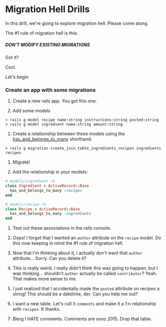 # Migration Hell Drills

In this drill, we're going to explore migration hell. Please come along.

The #1 rule of migration hell is this:
##### DON'T MODIFY EXISTING MIGRATIONS

Got it?

Cool.

Let's begin

### Create an app with some migrations

1. Create a new rails app. You got this one.

1. Add some models
  ```console
  > rails g model recipe name:string instructions:string posted:string
  > rails g model ingredient name:string amount:string
  ```
1. Create a relationship between these models using the [has_and_belongs_to_many](http://guides.rubyonrails.org/association_basics.html#has-and-belongs-to-many-association-reference) shorthand.

  ```console
  > rails g migration create_join_table_ingredients_recipes ingredients recipes
  ```
1. Migrate!

1. Add the relationship in your models:

  ```ruby
  # models/ingredient.rb
  class Ingredient < ActiveRecord::Base
    has_and_belongs_to_many :recipes
  end
  ```

  ```ruby
  # models/recipe.rb
  class Recipe < ActiveRecord::Base
    has_and_belongs_to_many :ingredients
  end
  ```
1. Test out these associations in the rails console.

1. Oops! I forgot that I wanted an `author` attribute on the `recipe` model. Do this now keeping in mind the #1 rule of migration hell.

1. Now that I'm thinking about it, I actually don't want that `author` attribute... Sorry. Can you delete it?

1. This is really weird. I really didn't think this was going to happen, but I was thinking... shouldn't `author` actually be called `contributor`? Yeah. That makes more sense to me.

1. I just realized that I accidentally made the `posted` attribute on recipes a string! This should be a datetime, der. Can you help me out?

1. I want a new table. Let's call it `comments` and make it a 1:n relationship with `recipes`. K thanks.

1. Blerg I HATE comments. Comments are sooo 2015. Drop that table.
